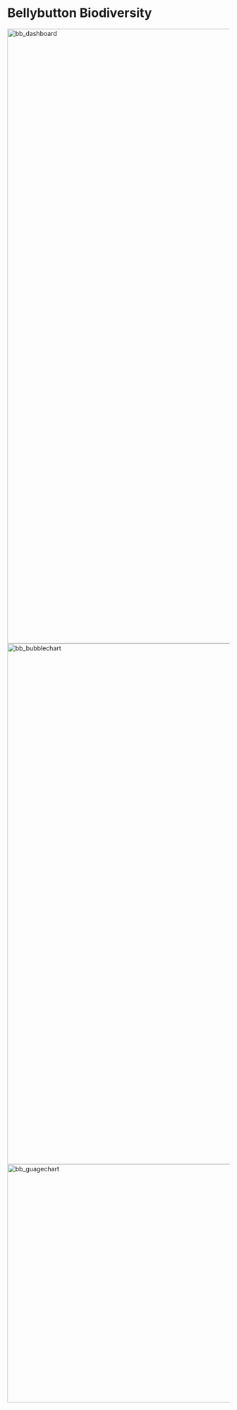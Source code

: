 # Bellybutton Biodiversity
<img width="1393" alt="bb_dashboard" src="https://user-images.githubusercontent.com/88520573/140684697-cb045baf-0c4d-4c00-8fae-5767ad5d8ac9.png">
<img width="1180" alt="bb_bubblechart" src="https://user-images.githubusercontent.com/88520573/140684701-78d3d3cf-a921-41f9-a0b4-013b5e974214.png">
<img width="540" alt="bb_guagechart" src="https://user-images.githubusercontent.com/88520573/140684705-8f8b7033-f7d6-4b39-a3a0-9e953d912bb2.png">
